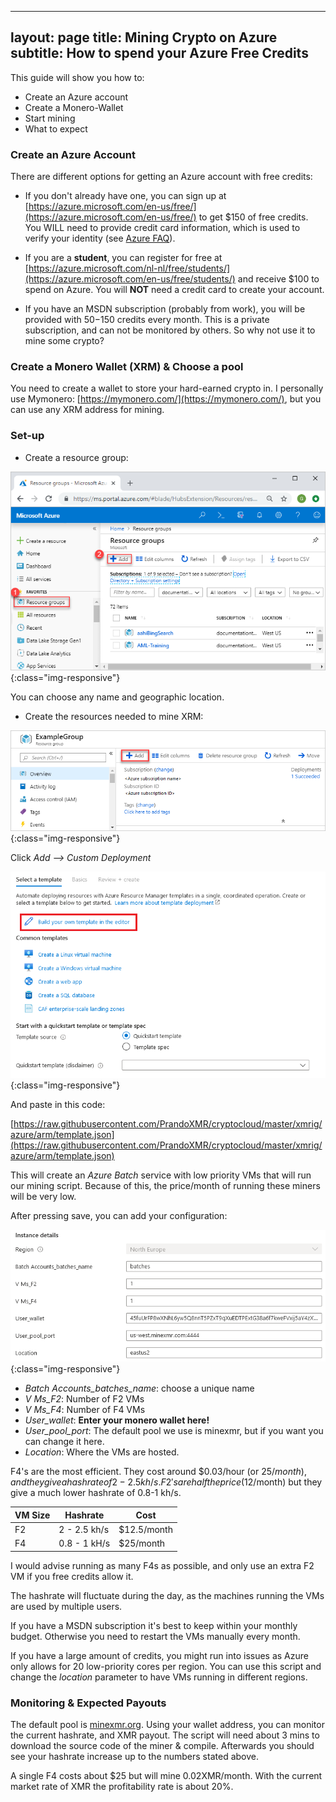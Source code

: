 
---
layout: page
title: Mining Crypto on Azure
subtitle: How to spend your Azure Free Credits
---

This guide will show you how to:
- Create an Azure account
- Create a Monero-Wallet
- Start mining
- What to expect

### Create an Azure Account

There are different options for getting an Azure account with free credits:

- If you don't already have one, you can sign up at [https://azure.microsoft.com/en-us/free/](https://azure.microsoft.com/en-us/free/) to get $150 of free credits.
You WILL need to provide credit card information, which is used to verify your identity (see [Azure FAQ](https://azure.microsoft.com/en-us/free/free-account-faq/)).

- If you are a **student**, you can register for free at [https://azure.microsoft.com/nl-nl/free/students/](https://azure.microsoft.com/en-us/free/students/) and receive $100 to spend on Azure. You will **NOT** need a credit card to create your account.

- If you have an MSDN subscription (probably from work), you will be provided with $50-$150 credits every month. This is a private subscription, and can not be monitored by others. So why not use it to mine some crypto?

### Create a Monero Wallet (XRM) & Choose a pool

You need to create a wallet to store your hard-earned crypto in. I personally use Mymonero: [https://mymonero.com/](https://mymonero.com/), but you can use any XRM address for mining.


### Set-up 

- Create a resource group:

![ResourceGroups](assets/img/manage-resource-groups-add-group.png){:class="img-responsive"}

You can choose any name and geographic location.

- Create the resources needed to mine XRM:

![ResourceGroups](assets/img/add-resource.png){:class="img-responsive"}

Click *Add --> Custom Deployment* 

![ResourceGroups](assets/img/Template_editor.png){:class="img-responsive"}

And paste in this code:

[https://raw.githubusercontent.com/PrandoXMR/cryptocloud/master/xmrig/azure/arm/template.json](https://raw.githubusercontent.com/PrandoXMR/cryptocloud/master/xmrig/azure/arm/template.json)

This will create an *Azure Batch* service with low priority VMs that will run our mining script.
Because of this, the price/month of running these miners will be very low.

After pressing save, you can add your configuration:


![ResourceGroups](assets/img/config.PNG){:class="img-responsive"}

- *Batch Accounts_batches_name*: choose a unique name
- *V Ms_F2*: Number of F2 VMs 
- *V Ms_F4*: Number of F4 VMs 
- *User_wallet*: **Enter your monero wallet here!**
- *User_pool_port*: The default pool we use is minexmr, but if you want you can change it here.
- *Location*: Where the VMs are hosted.

F4's are the most efficient. They cost around $0.03/hour (or $25/month), and they give a hash rate of 2-2.5 kh/s.
F2's are half the price (12$/month) but they give a much lower hashrate of 0.8-1 kh/s.

VM Size | Hashrate | Cost
--- | --- | ---
 F2  | 2 - 2.5 kh/s | $12.5/month 
 F4  | 0.8 - 1 kH/s |   $25/month 



   I would advise running as many F4s as possible, and only use an extra F2 VM if you free credits allow it.

   The hashrate will fluctuate during the day, as the machines running the VMs are used by multiple users.

   If you have a MSDN subscription it's best to keep within your monthly budget. Otherwise you need to restart the VMs manually every month.

   If you have a large amount of credits, you might run into issues as Azure only allows for 20 low-priority cores per region. You can use this script and change the *location* parameter to have VMs running in different regions.

### Monitoring & Expected Payouts 

The default pool is [minexmr.org](https://minexmr.com/dashboard). Using your wallet address, you can monitor the current hashrate, and XMR payout.
The script will need about 3 mins to download the source code of the miner & compile. Afterwards you should see your hashrate increase up to the numbers stated above.

A single F4 costs about $25 but will mine 0.02XMR/month. With the current market rate of XMR the profitability rate is about 20%.





